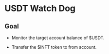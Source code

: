 # USDT Watch Dog

## Goal

* Monitor the target account balance of $USDT.

* Transfer the $INFT token to from account.